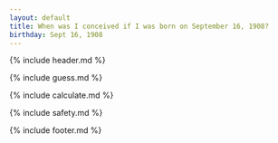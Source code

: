 ```yaml
---
layout: default
title: When was I conceived if I was born on September 16, 1908?
birthday: Sept 16, 1908
---
```


{% include header.md %}

{% include guess.md %}

{% include calculate.md %}

{% include safety.md %}

{% include footer.md %}



